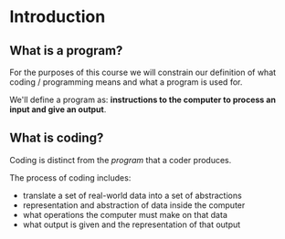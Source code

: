 # Introduction

## What is a program?

For the purposes of this course we will constrain our definition of what coding / programming means and what a program is used for.

We'll define a program as: **instructions to the computer to process an input and give an output**.

## What is coding?

Coding is distinct from the _program_ that a coder produces.

The process of coding includes:

* translate a set of real-world data into a set of abstractions
* representation and abstraction of data inside the computer
* what operations the computer must make on that data
* what output is given and the representation of that output

